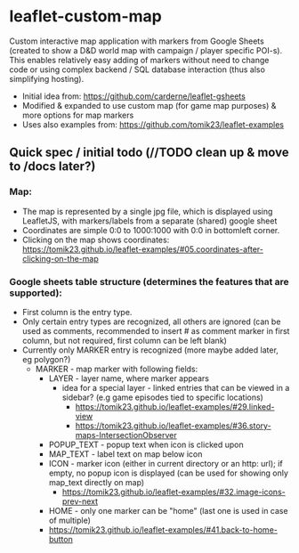 # leaflet-custom-map
Custom interactive map application with markers from Google Sheets (created to show a D&D world map with campaign / player specific POI-s).
This enables relatively easy adding of markers without need to change code or using complex backend / SQL database interaction (thus also simplifying hosting).

- Initial idea from: https://github.com/carderne/leaflet-gsheets
- Modified & expanded to use custom map (for game map purposes) & more options for map markers
- Uses also examples from: https://github.com/tomik23/leaflet-examples

## Quick spec / initial todo (//TODO clean up & move to /docs later?)

### Map:
- The map is represented by a single jpg file, which is displayed using LeafletJS, with markers/labels from a separate (shared) google sheet
- Coordinates are simple 0:0 to 1000:1000 with 0:0 in bottomleft corner.
- Clicking on the map shows coordinates: https://tomik23.github.io/leaflet-examples/#05.coordinates-after-clicking-on-the-map

### Google sheets table structure (determines the features that are supported):
- First column is the entry type.
- Only certain entry types are recognized, all others are ignored (can be used as comments, recommended to insert # as comment marker in first column, but not required, first column can be left blank)
- Currently only MARKER entry is recognized (more maybe added later, eg polygon?)
	- MARKER - map marker with following fields:
		- LAYER - layer name, where marker appears
			- idea for a special layer - linked entries that can be viewed in a sidebar? (e.g game episodes tied to specific locations)
				- https://tomik23.github.io/leaflet-examples/#29.linked-view
				- https://tomik23.github.io/leaflet-examples/#36.story-maps-IntersectionObserver
		- POPUP_TEXT - popup text when icon is clicked upon
		- MAP_TEXT - label text on map below icon
		- ICON - marker icon (either in current directory or an http: url); if empty, no popup icon is displayed (can be used for showing only map_text directly on map)
			- https://tomik23.github.io/leaflet-examples/#32.image-icons-prev-next
		- HOME - only one marker can be "home" (last one is used in case of multiple)
		- https://tomik23.github.io/leaflet-examples/#41.back-to-home-button
			
